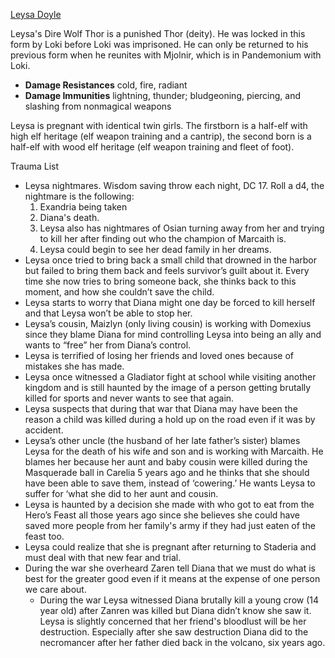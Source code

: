 [Leysa Doyle](https://www.dndbeyond.com/characters/109521710)


Leysa's Dire Wolf Thor is a punished Thor (deity). He was locked in this form by Loki before Loki was imprisoned. He can only be returned to his previous form when he reunites with Mjolnir, which is in Pandemonium with Loki.
- **Damage Resistances** cold, fire, radiant
- **Damage Immunities** lightning, thunder; bludgeoning, piercing, and slashing from nonmagical weapons

Leysa is pregnant with identical twin girls. The firstborn is a half-elf with high elf heritage (elf weapon training and a cantrip), the second born is a half-elf with wood elf heritage (elf weapon training and fleet of foot).

Trauma List
- Leysa nightmares. Wisdom saving throw each night, DC 17. Roll a d4, the nightmare is the following:
	1. Exandria being taken
	2. Diana's death.
	3. Leysa also has nightmares of Osian turning away from her and trying to kill her after finding out who the champion of Marcaith is.
	4. Leysa could begin to see her dead family in her dreams.
- Leysa once tried to bring back a small child that drowned in the harbor but failed to bring them back and feels survivor’s guilt about it. Every time she now tries to bring someone back, she thinks back to this moment, and how she couldn’t save the child.
- Leysa starts to worry that Diana might one day be forced to kill herself and that Leysa won’t be able to stop her.
- Leysa’s cousin, Maizlyn (only living cousin) is working with Domexius since they blame Diana for mind controlling Leysa into being an ally and wants to “free” her from Diana’s control.
- Leysa is terrified of losing her friends and loved ones because of mistakes she has made.
- Leysa once witnessed a Gladiator fight at school while visiting another kingdom and is still haunted by the image of a person getting brutally killed for sports and never wants to see that again.
- Leysa suspects that during that war that Diana may have been the reason a child was killed during a hold up on the road even if it was by accident.
- Leysa’s other uncle (the husband of her late father’s sister) blames Leysa for the death of his wife and son and is working with Marcaith. He blames her because her aunt and baby cousin were killed during the Masquerade ball in Carelia 5 years ago and he thinks that she should have been able to save them, instead of ‘cowering.’ He wants Leysa to suffer for ‘what she did to her aunt and cousin.
- Leysa is haunted by a decision she made with who got to eat from the Hero’s Feast all those years ago since she believes she could have saved more people from her family's army if they had just eaten of the feast too.
- Leysa could realize that she is pregnant after returning to Staderia and must deal with that new fear and trial.
- During the war she overheard Zaren tell Diana that we must do what is best for the greater good even if it means at the expense of one person we care about.
	- During the war Leysa witnessed Diana brutally kill a young crow (14 year old) after Zanren was killed but Diana didn’t know she saw it. Leysa is slightly concerned that her friend's bloodlust will be her destruction. Especially after she saw destruction Diana did to the necromancer after her father died back in the volcano, six years ago.